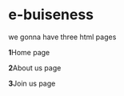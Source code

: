 # e-buiseness
we gonna have three html pages

>
**1**Home page

**2**About us page

**3**Join us page
